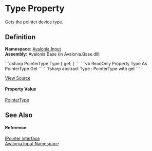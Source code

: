 # Type Property


Gets the pointer device type.



## Definition
**Namespace:** <a href="N_Avalonia_Input">Avalonia.Input</a>  
**Assembly:** Avalonia.Base (in Avalonia.Base.dll)

<Tabs groupId="api-code-preview">
<TabItem value="csharp" label="C#">
```csharp
PointerType Type { get; }
```
</TabItem>
<TabItem value="vb" label="VB">
```vb
ReadOnly Property Type As PointerType
	Get
```
</TabItem>
<TabItem value="fsharp" label="F#">
```fsharp
abstract Type : PointerType with get
```
</TabItem>
</Tabs>



<a href="https://github.com/AvaloniaUI/Avalonia/tree/master/src/Avalonia.Base/Input/IPointer.cs" title="View the source code">View Source</a>



#### Property Value
<a href="T_Avalonia_Input_PointerType">PointerType</a>

## See Also


#### Reference
<a href="T_Avalonia_Input_IPointer">IPointer Interface</a>  
<a href="N_Avalonia_Input">Avalonia.Input Namespace</a>  


